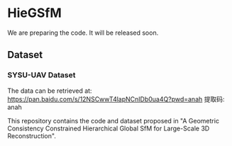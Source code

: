 # HieGSfM
We are preparing the code. It will be released soon.

## Dataset
### SYSU-UAV Dataset
The data can be retrieved at: https://pan.baidu.com/s/12NSCwwT4lapNCnIDb0ua4Q?pwd=anah 提取码: anah 

This repository contains the code and dataset proposed in "A Geometric Consistency Constrained Hierarchical Global SfM for Large-Scale 3D Reconstruction".
